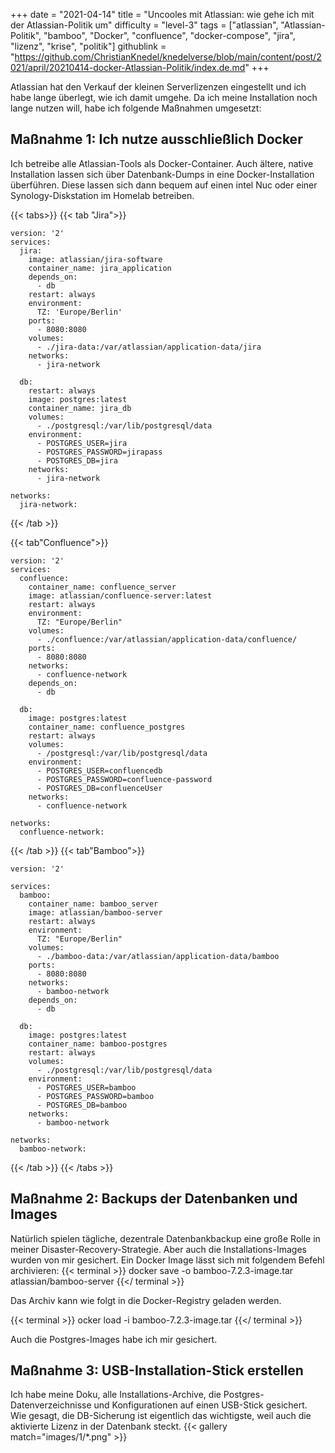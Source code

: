 +++
date = "2021-04-14"
title = "Uncooles mit Atlassian: wie gehe ich mit der Atlassian-Politik um"
difficulty = "level-3"
tags = ["atlassian", "Atlassian-Politik", "bamboo", "Docker", "confluence", "docker-compose", "jira", "lizenz", "krise", "politik"]
githublink = "https://github.com/ChristianKnedel/knedelverse/blob/main/content/post/2021/april/20210414-docker-Atlassian-Politik/index.de.md"
+++

Atlassian hat den Verkauf der kleinen Serverlizenzen eingestellt und ich habe lange überlegt, wie ich damit umgehe. Da ich meine Installation noch lange nutzen will, habe ich folgende Maßnahmen umgesetzt:

## Maßnahme 1: Ich nutze ausschließlich Docker
Ich betreibe alle Atlassian-Tools als Docker-Container. Auch ältere, native Installation lassen sich über Datenbank-Dumps in eine Docker-Installation überführen. Diese lassen sich dann bequem auf einen intel Nuc oder einer Synology-Diskstation im Homelab betreiben.

{{< tabs>}}
{{< tab "Jira">}}
```
version: '2'
services:
  jira:
    image: atlassian/jira-software
    container_name: jira_application
    depends_on:
      - db
    restart: always
    environment:
      TZ: 'Europe/Berlin'
    ports:
      - 8080:8080
    volumes:
      - ./jira-data:/var/atlassian/application-data/jira
    networks:
      - jira-network
      
  db:
    restart: always
    image: postgres:latest
    container_name: jira_db
    volumes:
      - ./postgresql:/var/lib/postgresql/data
    environment:
      - POSTGRES_USER=jira
      - POSTGRES_PASSWORD=jirapass
      - POSTGRES_DB=jira
    networks:
      - jira-network

networks:
  jira-network:

```
{{< /tab >}}

{{< tab"Confluence">}}
```
version: '2'
services:
  confluence:
    container_name: confluence_server
    image: atlassian/confluence-server:latest
    restart: always
    environment:
      TZ: "Europe/Berlin"
    volumes:
      - ./confluence:/var/atlassian/application-data/confluence/
    ports:
      - 8080:8080
    networks:
      - confluence-network
    depends_on:
      - db

  db:
    image: postgres:latest
    container_name: confluence_postgres
    restart: always
    volumes:
      - /postgresql:/var/lib/postgresql/data
    environment:
      - POSTGRES_USER=confluencedb
      - POSTGRES_PASSWORD=confluence-password
      - POSTGRES_DB=confluenceUser
    networks:
      - confluence-network

networks:
  confluence-network:
```
{{< /tab >}}
{{< tab"Bamboo">}}
```
version: '2'

services:
  bamboo:
    container_name: bamboo_server
    image: atlassian/bamboo-server
    restart: always
    environment:
      TZ: "Europe/Berlin"
    volumes:
      - ./bamboo-data:/var/atlassian/application-data/bamboo
    ports:
      - 8080:8080
    networks:
      - bamboo-network
    depends_on:
      - db

  db:
    image: postgres:latest
    container_name: bamboo-postgres
    restart: always
    volumes:
      - ./postgresql:/var/lib/postgresql/data
    environment:
      - POSTGRES_USER=bamboo
      - POSTGRES_PASSWORD=bamboo
      - POSTGRES_DB=bamboo
    networks:
      - bamboo-network

networks:
  bamboo-network:

```
{{< /tab >}}
{{< /tabs >}}

## Maßnahme 2: Backups der Datenbanken und Images
Natürlich spielen tägliche, dezentrale Datenbankbackup eine große Rolle in meiner Disaster-Recovery-Strategie. Aber auch die Installations-Images wurden von mir gesichert. Ein Docker Image lässt sich mit folgendem Befehl archivieren:
{{< terminal >}}
docker save -o bamboo-7.2.3-image.tar atlassian/bamboo-server
{{</ terminal >}}

Das Archiv kann wie folgt in die Docker-Registry geladen werden.

{{< terminal >}}
ocker load -i bamboo-7.2.3-image.tar
{{</ terminal >}}

Auch die Postgres-Images habe ich mir gesichert.

## Maßnahme 3: USB-Installation-Stick erstellen
Ich habe meine Doku, alle Installations-Archive, die Postgres-Datenverzeichnisse und Konfigurationen auf einen USB-Stick gesichert. Wie gesagt, die DB-Sicherung ist eigentlich das wichtigste, weil auch die aktivierte Lizenz in der Datenbank steckt.
{{< gallery match="images/1/*.png" >}}
